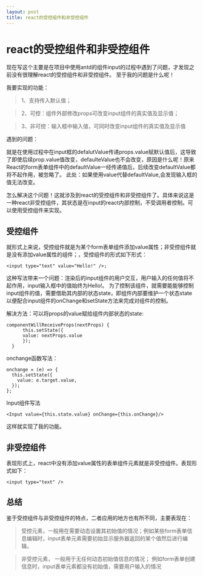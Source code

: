 ```yaml
---
layout: post
title: react的受控组件和非受控组件
---
```


# react的受控组件和非受控组件

现在写这个主要是在项目中使用antd的组件input的过程中遇到了问题，才发现之前没有很理解react的受控组件和非受控组件。
至于我的问题是什么呢！
<!-- more -->
我要实现的功能：
>1、支持传入默认值；

>2、可控：组件外部修改props可改变input组件的真实值及显示值；

>3、非可控：输入框中输入值，可同时改变input组件的真实值及显示值

遇到的问题：

就是在使用过程中在input框的defalutValue传递props.value赋默认值后，这导致了即使后续prop.value值改变，defaulteValue也不会改变，原因是什么呢！原来React的form表单组件中的defaultValue一经传递值后，后续改变defaultValue都将不起作用，被忽略了。
此处：如果使用value代替defaultValue,会发现输入框的值无法改变。

怎么解决这个问题！这就涉及到react的受控组件和非受控组件了。具体来说这是一种react非受控组件，其状态是在input的react内部控制，不受调用者控制。可以使用受控组件来实现。

## 受控组件

就形式上来说，受控组件就是为某个form表单组件添加value属性；非受控组件就是没有添加value属性的组件；，受控组件的形式如下形式：

```
<input type="text" value="Hello!" />;

```

这种写法带来一个问题：渲染后的input组件的用户交互，用户输入的任何值将不起作用，input输入框中的值始终为Hello!。
为了控制该组件，就需要能能够控制input组件的值，需要借助其内部的状态state，即组件内部要维护一个状态state以便配合input组件的onChange和setState方法来完成对组件的控制。

解决方法：可以将props的value赋给组件内部状态的state:

```
componentWillReceiveProps(nextProps) {
      this.setState({
      value: nextProps.value
      });
  }
```

onchange函数写法：

```
onchange = (e) => {
  this.setState({
    value: e.target.value,
  });
};

```
Input组件写法

```
<Input value={this.state.value} onChange={this.onChange}/>
```
这样就实现了我的功能。

## 非受控组件

表现形式上，react中没有添加value属性的表单组件元素就是非受控组件。表现形式如下：

```
<input type="text" />

```
## 总结
鉴于受控组件与非受控组件的特点，二者应用的地方也有所不同，主要表现在：

>受控元素，一般用在需要动态设置其初始值的情况；例如某些form表单信息编辑时，input表单元素需要初始显示服务器返回的某个值然后进行编辑。

> 非受控元素， 一般用于无任何动态初始值信息的情况； 例如form表单创建信息时，input表单元素都没有初始值，需要用户输入的情况

